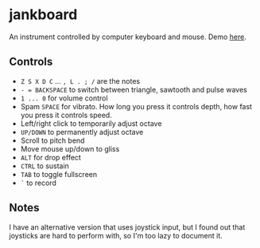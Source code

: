 # jankboard

An instrument controlled by computer keyboard and mouse. Demo [here](https://www.youtube.com/watch?v=IdXwC5mfPfI).

## Controls

- `Z S X D C` ... `, L . ; /` are the notes
- `- = BACKSPACE` to switch between triangle, sawtooth and pulse waves
- `1 ... 0` for volume control
- Spam `SPACE` for vibrato. How long you press it controls depth, how fast you press it controls speed.
- Left/right click to temporarily adjust octave
- `UP/DOWN` to permanently adjust octave
- Scroll to pitch bend
- Move mouse up/down to gliss
- `ALT` for drop effect
- `CTRL` to sustain
- `TAB` to toggle fullscreen
- `` ` `` to record

## Notes

I have an alternative version that uses joystick input, but I found out that joysticks are hard to perform with, so I'm too lazy to document it.
